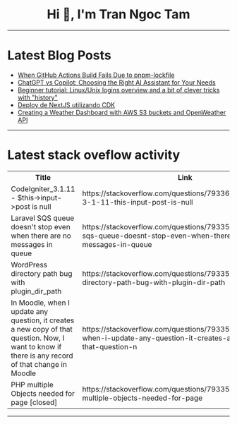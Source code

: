 <h1 align="center">Hi 👋, I'm Tran Ngoc Tam</h1>

---

# Latest Blog Posts 
<!-- BLOG-POST-LIST:START -->
- [When GitHub Actions Build Fails Due to pnpm-lockfile](https://dev.to/flnzba/when-github-actions-build-fails-due-to-pnpm-lockfile-32lb)
- [ChatGPT vs Copilot: Choosing the Right AI Assistant for Your Needs](https://dev.to/keploy/chatgpt-vs-copilot-choosing-the-right-ai-assistant-for-your-needs-367g)
- [Beginner tutorial: Linux/Unix logins overview and a bit of clever tricks with &quot;history&quot;](https://dev.to/sjustesen/beginner-tutorial-linuxunix-logins-overview-and-a-bit-clever-tricks-with-history-3jkh)
- [Deploy de NextJS utilizando CDK](https://dev.to/raphaamericano/deploy-de-nextjs-utilizando-cdk-10ob)
- [Creating a Weather Dashboard with AWS S3 buckets and OpenWeather API](https://dev.to/mauricemakafui/creating-a-weather-dashboard-with-aws-s3-buckets-and-openweather-api-242e)
<!-- BLOG-POST-LIST:END -->

---

# Latest stack oveflow activity
<table>
  <tr><th>Title</th><th>Link</th></tr>
  <!-- STACKOVERFLOW:START --><tr><td>CodeIgniter_3.1.11 - $this-&gt;input-&gt;post is null</td><td>https://stackoverflow.com/questions/79336140/codeigniter-3-1-11-this-input-post-is-null</td></tr><tr><td>Laravel SQS queue doesn&#39;t stop even when there are no messages in queue</td><td>https://stackoverflow.com/questions/79335925/laravel-sqs-queue-doesnt-stop-even-when-there-are-no-messages-in-queue</td></tr><tr><td>WordPress directory path bug with plugin_dir_path</td><td>https://stackoverflow.com/questions/79335916/wordpress-directory-path-bug-with-plugin-dir-path</td></tr><tr><td>In Moodle, when I update any question, it creates a new copy of that question. Now, I want to know if there is any record of that change in Moodle</td><td>https://stackoverflow.com/questions/79335889/in-moodle-when-i-update-any-question-it-creates-a-new-copy-of-that-question-n</td></tr><tr><td>PHP multiple Objects needed for page [closed]</td><td>https://stackoverflow.com/questions/79335862/php-multiple-objects-needed-for-page</td></tr><!-- STACKOVERFLOW:END -->
</table>

---


